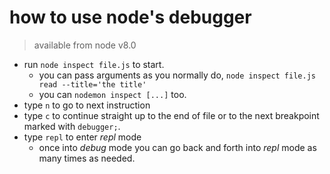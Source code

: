 # how to use node's debugger
> available from node v8.0

* run  `node inspect file.js` to start.
	* you can pass arguments as you normally do, `node inspect file.js read --title='the title'` 
	* you can `nodemon inspect [...]` too.
* type `n` to go to next instruction
* type `c` to continue straight up to the end of file or to the next breakpoint marked with `debugger;`.
* type `repl` to enter _repl_ mode
	* once into _debug_ mode you can go back and forth into _repl_ mode as many times as needed.
